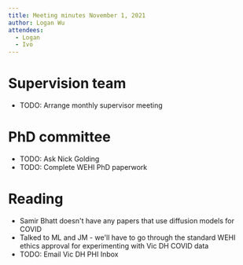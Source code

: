 ```yaml
---
title: Meeting minutes November 1, 2021
author: Logan Wu
attendees:
  - Logan
  - Ivo
---
```


# Supervision team

- TODO: Arrange monthly supervisor meeting

# PhD committee

- TODO: Ask Nick Golding
- TODO: Complete WEHI PhD paperwork

# Reading

- Samir Bhatt doesn't have any papers that use diffusion models for COVID
- Talked to ML and JM - we'll have to go through the standard WEHI ethics approval for experimenting with Vic DH COVID data
- TODO: Email Vic DH PHI Inbox
